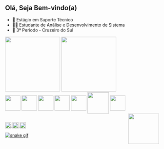 ## Olá, Seja Bem-vindo(a)

- 💼 Estágio em Suporte Técnico
- 👨‍💻 Estudante de Análise e Desenvolvimento de Sistema
- 📔 3ª Período - Cruzeiro do Sul

<div>
  <img height="180em" src="https://github-readme-stats.vercel.app/api?username=leosilka&hide=contribs,prs&show_icons=true&theme=midnight-purple" />
  <img height="180em" src="https://github-readme-stats.vercel.app/api/top-langs/?username=leosilka&layout=compact&theme=midnight-purple" />
</div>
<div>
  <img align="center" height="50" widht="50" src="https://cdn.jsdelivr.net/gh/devicons/devicon/icons/html5/html5-plain-wordmark.svg" />
  <img align="center" height="50" widht="50" src="https://cdn.jsdelivr.net/gh/devicons/devicon/icons/css3/css3-plain-wordmark.svg" />
  <img align="center" height="50" widht="50" src="https://cdn.jsdelivr.net/gh/devicons/devicon/icons/javascript/javascript-plain.svg" />
  <img align="center" height="50" widht="50" src="https://cdn.jsdelivr.net/gh/devicons/devicon/icons/java/java-original-wordmark.svg" />
  <img align="center" height="50" widht="50" src="https://cdn.jsdelivr.net/gh/devicons/devicon/icons/python/python-original-wordmark.svg" />
  <img align="center" height="70" widht="70" src="https://cdn.jsdelivr.net/gh/devicons/devicon/icons/sqlalchemy/sqlalchemy-original-wordmark.svg" />
  <img align="center" height="50" widht="50" src="https://cdn.jsdelivr.net/gh/devicons/devicon/icons/postgresql/postgresql-plain-wordmark.svg" />
</div>

<div>
<img align="right" height="100" widht="100" src="https://i.giphy.com/media/qgQUggAC3Pfv687qPC/giphy.webp" />
</div>

##

<div>
  <a href="mailto:leonardosilka@hotmail.com" target="blank"><img align="center" height="20" widht="20" src="https://img.shields.io/badge/Microsoft_Outlook-0078D4?style=for-the-badge&logo=microsoft-outlook&logoColor=white" />
  <a href="https://wa.me/5541992186006" target="blank"><img align="center" height="20" widht="20" src="https://img.shields.io/badge/WhatsApp-25D366?style=for-the-badge&logo=whatsapp&logoColor=white" />
  <a href="https://www.linkedin.com/in/leonardosilka/" tager="blank"><img align="center" height="20" widht="20" src="https://img.shields.io/badge/LinkedIn-0077B5?style=for-the-badge&logo=linkedin&logoColor=white" />
</div> 
    
![snake gif](https://github.com/leosilka/leosilka/blob/output/github-contribution-grid-snake.svg)
